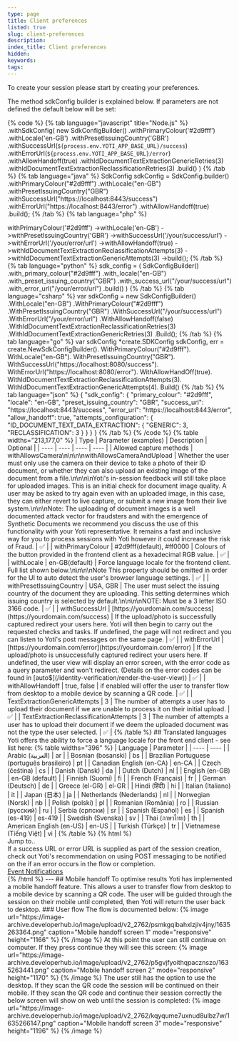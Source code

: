 ```yaml
---
type: page
title: Client preferences
listed: true
slug: client-preferences
description: 
index_title: Client preferences
hidden: 
keywords: 
tags: 
---
```


To create your session please start by creating your preferences.

The method sdkConfig builder is explained below. If parameters are not defined the default below will be set:

{% code %}
{% tab language="javascript" title="Node.js" %}
.withSdkConfig(
    new SdkConfigBuilder()
        .withPrimaryColour('#2d9fff')
    		.withLocale('en-GB')
        .withPresetIssuingCountry('GBR')
        .withSuccessUrl(`${process.env.YOTI_APP_BASE_URL}/success`)
        .withErrorUrl(`${process.env.YOTI_APP_BASE_URL}/error`)
        .withAllowHandoff(true)
        .withIdDocumentTextExtractionGenericRetries(3)
        .withIdDocumentTextExtractionReclassificationRetries(3)
        .build()
)
{% /tab %}
{% tab language="java" %}
SdkConfig sdkConfig = SdkConfig.builder()
    .withPrimaryColour("#2d9fff")
  	.withLocale("en-GB")
    .withPresetIssuingCountry("GBR")
    .withSuccessUrl("https://localhost:8443/success")
    .withErrorUrl("https://localhost:8443/error")
    .withAllowHandoff(true)
    .build();
{% /tab %}
{% tab language="php" %}
<?php

$sdkConfig =
    (new SdkConfigBuilder())
    ->withPrimaryColour('#2d9fff')
  	->withLocale('en-GB')
    ->withPresetIssuingCountry('GBR')
    ->withSuccessUrl('/your/success/url')
    ->withErrorUrl('/your/error/url')
    ->withAllowHandoff(true)
    ->withIdDocumentTextExtractionReclassificationAttempts(3)
    ->withIdDocumentTextExtractionGenericAttempts(3)
    ->build();
{% /tab %}
{% tab language="python" %}
sdk_config = (
    SdkConfigBuilder()
    .with_primary_colour("#2d9fff")
  	.with_locale("en-GB")
    .with_preset_issuing_country("GBR")
    .with_success_url("/your/success/url")
    .with_error_url("/your/error/url")
    .build()
)
{% /tab %}
{% tab language="csharp" %}
var sdkConfig = new SdkConfigBuilder()
  	.WithLocale("en-GB")
    .WithPrimaryColour("#2d9fff")
    .WithPresetIssuingCountry("GBR")
    .WithSuccessUrl("/your/success/url")
    .WithErrorUrl("/your/error/url")
    .WithAllowHandoff(false)
    .WithIdDocumentTextExtractionReclassificationRetries(3)
    .WithIdDocumentTextExtractionGenericRetries(3)
    .Build();
{% /tab %}
{% tab language="go" %}
var sdkConfig *create.SDKConfig
sdkConfig, err = create.NewSdkConfigBuilder().
    WithPrimaryColour("#2d9fff").
		WithLocale("en-GB").
    WithPresetIssuingCountry("GBR").
    WithSuccessUrl("https://localhost:8080/success").
    WithErrorUrl("https://localhost:8080/error").
    WithAllowHandOff(true).
    WithIdDocumentTextExtractionReclassificationAttempts(3).
    WithIdDocumentTextExtractionGenericAttempts(4).
    Build()
{% /tab %}
{% tab language="json" %}
{
    "sdk_config": {
        "primary_colour": "#2d9fff",
        "locale": "en-GB",
        "preset_issuing_country": "GBR",
        "success_url": "https://localhost:8443/success",
        "error_url": "https://localhost:8443/error",
        "allow_handoff": true,
        "attempts_configuration": {
            "ID_DOCUMENT_TEXT_DATA_EXTRACTION": {
                "GENERIC": 3,
                "RECLASSIFICATION": 3
            }
        }
    }
}
{% /tab %}
{% /code %}

{% table widths="213,177,0" %}
| Type | Parameter (examples) | Description | Optional | 
| ---- | ---- | ---- | ---- | 
| Allowed capture methods | withAllowsCamera\n\n\n\nwithAllowsCameraAndUpload | Whether the user must only use the camera on their device to take a photo of their ID document, or whether they can also upload an existing image of the document from a file.\n\n\n\nYoti's in-session feedback will still take place for uploaded images. This is an initial check for document image quality. A user may be asked to try again even with an uploaded image, in this case, they can either revert to live capture, or submit a new image from their live system.\n\n\nNote: The uploading of document images is a well documented attack vector for fraudsters and with the emergence of Synthetic Documents we recommend you discuss the use of this functionality with your Yoti representative.  It remains a fast and inclusive way for you to process sessions with Yoti however it could increase the risk of Fraud. | ✅ | 
| withPrimaryColour | #2d9fff(default), #ff0000 | Colours of the button provided in the frontend client as a hexadecimal RGB value. | ✅ | 
| withLocale | en-GB(default) | Force language locale for the frontend client. Full list shown below.\n\n\n\nNote This property should be omitted in order for the UI to auto detect the user's browser language settings. | ✅ | 
| withPresetIssuingCountry | USA, GBR | The user must select the issuing country of the document they are uploading. This setting determines which issuing country is selected by default.\n\n\n\nNOTE: Must be a 3 letter ISO 3166 code. | ✅ | 
| withSuccessUrl | [https://yourdomain.com/success](https://yourdomain.com/success) | If the upload/photo is successfully captured redirect your users here. Yoti will then begin to carry out the requested checks and tasks. If undefined, the page will not redirect and you can listen to Yoti's post messages on the same page. | ✅ | 
| withErrorUrl | [https://yourdomain.com/error](https://yourdomain.com/error) | If the upload/photo is unsuccessfully captured redirect your users here. If undefined, the user view will display an error screen, with the error code as a query parameter and won't redirect. (Details on the error codes can be found in [auto$](/identity-verification/render-the-user-view)) | ✅ | 
| withAllowHandoff | true, false | if enabled will offer the user to transfer flow from desktop to a mobile device by scanning a QR code. | ✅ | 
| TextExtractionGenericAttempts | 3 | The number of attempts a user has to upload their document if we are unable to process it on their initial upload. | ✅ | 
| TextExtractionReclassificationAttempts | 3 | The number of attempts a user has to upload their document if we deem the uploaded document was not the type the user selected. | ✅ | 
{% /table %}

## Translated languages

Yoti offers the ability to force a language locale for the front end client - see list here:

{% table widths="396" %}
| Language | Parameter | 
| ---- | ---- | 
| Arabic (العربية) | ar | 
| Bosnian (bosanski) | bs | 
| Brazilian Portuguese (português brasileiro) | pt | 
| Canadian English (en-CA) | en-CA | 
| Czech (čeština) | cs | 
| Danish (Dansk) | da | 
| Dutch (Dutch) | nl | 
| English (en-GB) | en-GB (default) | 
| Finnish (Suomi) | fi | 
| French (Français) | fr | 
| German (Deutsch) | de | 
| Greece (el-GR) | el-GR | 
| Hindi (हिंदी) | hi | 
| Italian (Italiano) | it | 
| Japan (日本) | ja | 
| Netherlands (Nederlands) | nl | 
| Norwegian (Norsk) | nb | 
| Polish (polski) | pl | 
| Romanian (România) | ro | 
| Russian (русский) | ru | 
| Serbia (српски) | sr | 
| Spanish (Español) | es | 
| Spanish (es-419) | es-419 | 
| Swedish (Svenska) | sv | 
| Thai (ภาษาไทย) | th | 
| American English (en-US) | en-US | 
| Turkish (Türkçe) | tr | 
| Vietnamese (Tiếng Việt) | vi | 
{% /table %}

{% html %}
<div class="alert-GTK">
    <div class="alert-title" id="GTK">
       Jump to.. 
    </div>
    <div class="alert-text">
If a success URL or error URL is supplied as part of the session creation, check out Yoti's recommendation on using POST messaging to be notified on the if an error occurs in the flow or completion.    
     
    </div>
    <div class="alert-links"> 
        <a href="https://developers.yoti.com/identity-verification/notifications">Event Notifications</a>
   </div>
</div>
{% /html %}

---

## Mobile handoff

To optimise results Yoti has implemented a mobile handoff feature. This allows a user to transfer flow from desktop to a mobile device by scanning a QR code. The user will be guided through the session on their mobile until completed, then Yoti will return the user back to desktop.

### User flow

The flow is documented below:

{% image url="https://image-archive.developerhub.io/image/upload/v2_2762/psmkgqibahxlzjiv4jny/1635263364.png" caption="Mobile handoff screen 1" mode="responsive" height="1166" %}
{% /image %}

At this point the user can still continue on computer. If they press continue they will see this screen:

{% image url="https://image-archive.developerhub.io/image/upload/v2_2762/p5gvjfyoithqpacznszo/1635263441.png" caption="Mobile handoff screen 2" mode="responsive" height="1170" %}
{% /image %}

The user still has the option to use the desktop. If they scan the QR code the session will be continued on their mobile. If they scan the QR code and continue their session correctly the below screen will show on web until the session is completed:

{% image url="https://image-archive.developerhub.io/image/upload/v2_2762/kqyqume7uxnud8ulbz7w/1635266147.png" caption="Mobile handoff screen 3" mode="responsive" height="1196" %}
{% /image %}